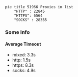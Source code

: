 
```mermaid
pie title 51966 Proxies in list
    "HTTP" : 22845
    "HTTPS": 6564
    "SOCKS" : 28355
```

### Some Info
#### Average Timeout

- mixed: 3.3s
- http: 1.5s
- https: 8.3s
- socks: 4.9s